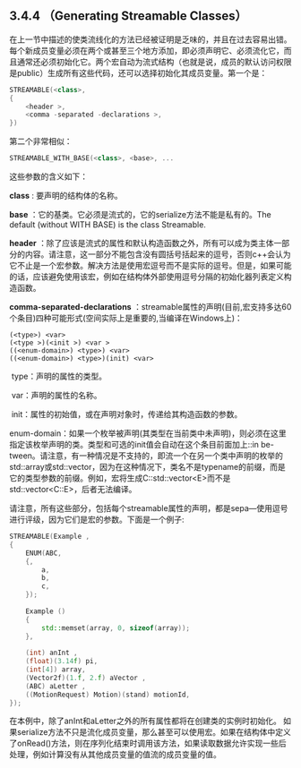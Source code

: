 ## 3.4.4 （Generating Streamable Classes）

在上一节中描述的使类流线化的方法已经被证明是乏味的，并且在过去容易出错。每个新成员变量必须在两个或甚至三个地方添加，即必须声明它、必须流化它，而且通常还必须初始化它。两个宏自动为流式结构（也就是说，成员的默认访问权限是public）生成所有这些代码，还可以选择初始化其成员变量。第一个是：

```cpp
STREAMABLE(<class>,
{ 
    <header >,
	<comma -separated -declarations >, 
})
```

第二个非常相似：

```cpp
STREAMABLE_WITH_BASE(<class>, <base>, ...
```

这些参数的含义如下：

**class** : 要声明的结构体的名称。

**base** ：它的基类。它必须是流式的，它的serialize方法不能是私有的。The default (without WITH BASE) is the class Streamable.

**header** ：除了应该是流式的属性和默认构造函数之外，所有可以成为类主体一部分的内容。请注意，这一部分不能包含没有圆括号括起来的逗号，否则c++会认为它不止是一个宏参数。解决方法是使用宏逗号而不是实际的逗号。但是，如果可能的话，应该避免使用该宏，例如在结构体外部使用逗号分隔的初始化器列表定义构造函数。

**comma-separated-declarations** ：streamable属性的声明(目前,宏支持多达60个条目)四种可能形式(空间实际上是重要的,当编译在Windows上)：

```shell
(<type>) <var>
(<type >)(<init >) <var > 
((<enum-domain>) <type>) <var> 
((<enum-domain>) <type>)(init) <var>
```

​	type：声明的属性的类型。

​	var：声明的属性的名称。

​	init：属性的初始值，或在声明对象时，传递给其构造函数的参数。

​	enum-domain：如果一个枚举被声明(其类型在当前类中未声明)，则必须在这里指定该枚举声明的类。类型和可选的init值会自动在这个条目前面加上::in be- tween。请注意，有一种情况是不支持的，即流一个在另一个类中声明的枚举的std::array或std::vector，因为在这种情况下，类名不是typename的前缀，而是它的类型参数的前缀。例如，宏将生成C::std::vector\<E>而不是std::vector\<C::E>，后者无法编译。

请注意，所有这些部分，包括每个streamable属性的声明，都是sepa—使用逗号进行评级，因为它们是宏的参数。下面是一个例子:

```cpp
STREAMABLE(Example , 
{
	ENUM(ABC, 
	{,
		a, 
     	b, 
     	c,
	});
    
	Example () 
    {
		std::memset(array, 0, sizeof(array)); 
    },
    
	(int) anInt ,
	(float)(3.14f) pi,
	(int[4]) array, 
    (Vector2f)(1.f, 2.f) aVector ,
    (ABC) aLetter ,
	((MotionRequest) Motion)(stand) motionId, 
});
```

在本例中，除了anInt和aLetter之外的所有属性都将在创建类的实例时初始化。
如果serialize方法不只是流化成员变量，那么甚至可以使用宏。如果在结构体中定义了onRead()方法，则在序列化结束时调用该方法，如果读取数据允许实现一些后处理，例如计算没有从其他成员变量的值流的成员变量的值。